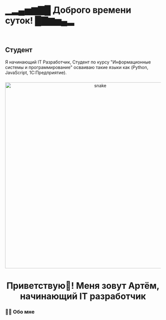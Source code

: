 ▁▂▄▅▆▇█ Доброго времени суток! █▇▆▅▄▂[](https://user-images.githubusercontent.com/18350557/176309783-0785949b-9127-417c-8b55-ab5a4333674e.gif) 
==========================================================================================================================================
<br clear="both">

Студент
--------------------

Я начинающий IT Разработчик, Студент по курсу "Информационные системы и программирование" осваиваю такие языки как (Python, JavaScript, 1C:Предприятие).
###

<p align="center">
 <img width="600" src="assets/github-snake.svg" alt="snake"/>
</p>
<h1 align="center">Приветствую👋! Меня зовут Артём, начинающий IT разработчик</h1>

###

<h3 align="left">👩‍💻  Обо мне</h3>

